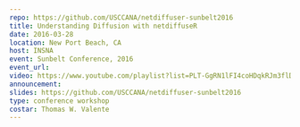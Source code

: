 ```yaml
---
repo: https://github.com/USCCANA/netdiffuser-sunbelt2016
title: Understanding Diffusion with netdiffuseR
date: 2016-03-28
location: New Port Beach, CA
host: INSNA
event: Sunbelt Conference, 2016
event_url: 
video: https://www.youtube.com/playlist?list=PLT-GgRN1lFI4coHDqkRJm3flDw9e1gg2P
announcement: 
slides: https://github.com/USCCANA/netdiffuser-sunbelt2016
type: conference workshop
costar: Thomas W. Valente
---
```


